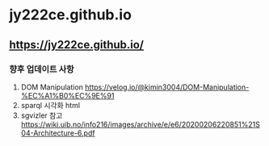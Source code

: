 # jy222ce.github.io
## https://jy222ce.github.io/

### 향후 업데이트 사항
1. DOM Manipulation https://velog.io/@kimin3004/DOM-Manipulation-%EC%A1%B0%EC%9E%91
2. sparql 시각화 html 
3. sgvizler 참고 https://wiki.uib.no/info216/images/archive/e/e6/20200206220851%21S04-Architecture-6.pdf
